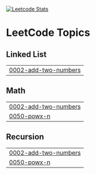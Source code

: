 [![Leetcode Stats](https://leetcard.jacoblin.cool/Ragav_R)](https://leetcode.com/u/Ragav_R/)

<!---LeetCode Topics Start-->
# LeetCode Topics
## Linked List
|  |
| ------- |
| [0002-add-two-numbers](https://github.com/RAGAV-24/Leetcode/tree/master/0002-add-two-numbers) |
## Math
|  |
| ------- |
| [0002-add-two-numbers](https://github.com/RAGAV-24/Leetcode/tree/master/0002-add-two-numbers) |
| [0050-powx-n](https://github.com/RAGAV-24/Leetcode/tree/master/0050-powx-n) |
## Recursion
|  |
| ------- |
| [0002-add-two-numbers](https://github.com/RAGAV-24/Leetcode/tree/master/0002-add-two-numbers) |
| [0050-powx-n](https://github.com/RAGAV-24/Leetcode/tree/master/0050-powx-n) |
<!---LeetCode Topics End-->